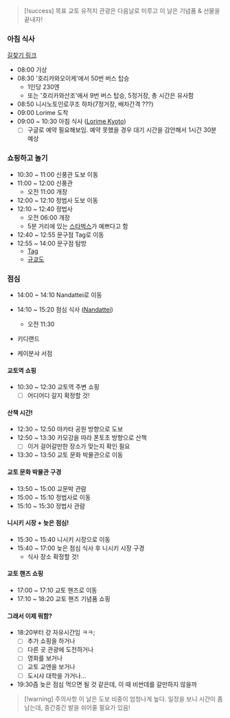 > [!success] 목표
> 교토 유적지 관광은 다음날로 미루고 이 날은 기념품 & 선물을 끝내자!
### 아침 식사
[길찾기 링크](https://maps.app.goo.gl/Ap717cuo9C9oiCgi7)
- 08:00 기상
- 08:30 '호리카와오이케'에서 50번 버스 탑승
	- 1인당 230엔
	- 또는 '호리카와산조'에서 9번 버스 탑승, 5정거장, 총 시간은 유사함
- 08:50 니시노토인로쿠조 하차(7정거장, 배차간격 ???)
- 09:00 Lorime 도착
- 09:00 ~ 10:30 아침 식사 ([Lorime Kyoto](https://www.google.co.kr/maps/place/Lorimer+Kyoto/@34.9928381,135.7570895,17.39z/data=!4m10!1m3!11m2!2skewB0rOOSW2wSz7VayM9cg!3e3!3m5!1s0x600108a4b9fde80f:0x263dc8467cf527cc!8m2!3d34.9936635!4d135.7610334!16s%2Fg%2F11hd061g77?entry=ttu&g_ep=EgoyMDI0MTAyOS4wIKXMDSoASAFQAw%3D%3D))
	- [ ] 구글로 예약 필요해보임. 예약 못했을 경우 대기 시간을 감안해서 1시간 30분 예상
### 쇼핑하고 놀기
- 10:30 ~ 11:00 신풍관 도보 이동
- 11:00 ~ 12:00 신풍관
	- 오전 11:00 개장
- 12:00 ~ 12:10 정법사 도보 이동
- 12:10 ~ 12:40 정법사
	- 오전 06:00 개장
	- 5분 거리에 있는 [스타벅스](https://www.google.com/maps?q=%EC%8A%A4%ED%83%80%EB%B2%85%EC%8A%A4+%EC%BB%A4%ED%94%BC+%EA%B5%90%ED%86%A0%EC%B9%B4%EB%9D%BC%EC%8A%A4%EB%A7%88%EB%A1%AF%EC%B9%B4%EC%BF%A0%EC%A0%90+254+Donomaecho,+Nakagyo+Ward,+Kyoto,+604-8134+%EC%9D%BC%EB%B3%B8&ftid=0x60010885331bf779:0x16d8674e3a571648&hl=ko-KR&gl=kr&entry=gps&lucs=,47071704,47069508,47084304,94206605&g_ep=CAISDDYuOTYuMS4zMDU4MBgAINeCAyokLDQ3MDcxNzA0LDQ3MDY5NTA4LDQ3MDg0MzA0LDk0MjA2NjA1QgJLUg%3D%3D&g_st=ic)가 예쁘다고 함
- 12:40 ~ 12:55 문구점 Tag로 이동
- 12:55 ~ 14:00 문구점 탐방
	- [Tag](https://www.google.co.kr/maps/place/Stationery+Shop+tag+-+Teramachi+Sanjo/@35.0086,135.7637638,17z/data=!4m6!3m5!1s0x600109e9f0c59615:0x417292a38e273e69!8m2!3d35.0090921!4d135.7674545!16s%2Fg%2F11g0sps68g?hl=ko&entry=ttu&g_ep=EgoyMDI0MTAyOS4wIKXMDSoASAFQAw%3D%3D)
	- [규쿄도](https://www.google.co.kr/maps/place/%EA%B7%9C%EC%BF%84%EB%8F%84+%EB%AC%B8%EA%B5%AC/@35.0099747,135.7644933,17z/data=!3m1!4b1!4m6!3m5!1s0x60010973b97ce481:0x56c76144ffadcda7!8m2!3d35.0099747!4d135.7670682!16s%2Fg%2F11jt67_677?hl=ko&entry=ttu&g_ep=EgoyMDI0MTAyOS4wIKXMDSoASAFQAw%3D%3D)
### 점심
- 14:00 ~ 14:10 Nandattei로 이동
- 14:10 ~ 15:20 점심 식사 ([Nandattei](https://www.google.co.kr/maps/place/Nandattei/@35.0061002,135.7596122,16.11z/data=!4m10!1m3!11m2!2skewB0rOOSW2wSz7VayM9cg!3e3!3m5!1s0x600109920dd58ba9:0x3bf8deedd78392f!8m2!3d35.0039819!4d135.76768!16s%2Fg%2F11fm78bzj9?entry=ttu&g_ep=EgoyMDI0MTAyOS4wIKXMDSoASAFQAw%3D%3D))
	- 오전 11:30



- 키디랜드
- 케이분샤 서점

#### 교토역 쇼핑
- 10:30 ~ 12:30 교토역 주변 쇼핑
	- [ ] 어디어디 갈지 확정할 것!
#### 산책 시간!
- 12:30 ~ 12:50 야카타 공원 방향으로 도보
- 12:50 ~ 13:30 카모강을 따라 폰토초 방향으로 산책
	- [ ] 이거 걸어갈만한 장소가 맞는지 확인 필요
- 13:30 ~ 13:50 교토 문화 박물관으로 이동
#### 교토 문화 박물관 구경
- 13:50 ~ 15:00 교문박 관람
- 15:00 ~ 15:10 정법사로 이동
- 15:10 ~ 15:30 정법사 관람
#### 니시키 시장 + 늦은 점심!
- 15:30 ~ 15:40  니시키 시장으로 이동
- 15:40 ~ 17:00 늦은 점심 식사 후 니시키 시장 구경 
	- 식사 장소 확정할 것!
#### 교토 핸즈 쇼핑
- 17:00 ~ 17:10 교토 핸즈로 이동
- 17:10 ~ 18:20 교토 핸즈 기념품 쇼핑
#### 그래서 이제 뭐함?
- 18:20부터 걍 자유시간임 ㅋㅋ;
	- [ ] 추가 쇼핑을 하거나
	- [ ] 다른 곳 관광에 도전하거나
	- [ ] 영화를 보거나
	- [ ] 교토 교엔을 보거나
	- [ ] 도시샤 대학을 가거나...
- 19:30즘 늦은 점심 먹으면 될 것 같은데, 이 때 비싼데를 갈만하지 않을까

>[!warning] 주의사항
>이 날은 도보 비중이 엄청나게 높다. 일정을 보니 시간이 좀 남는데, 중간중간 발을 쉬어줄 필요가 있음!
